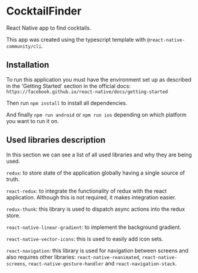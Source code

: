 # CocktailFinder
React Native app to find cocktails.

This app was created using the typescript template with `@react-native-community/cli`. 

## Installation

To run this application you must have the environment set up as described in the 'Getting Started' section in the official docs: `https://facebook.github.io/react-native/docs/getting-started`

Then run `npm install` to install all dependencies.

And finally `npm run android` or `npm run ios` depending on which platform you want to run it on.

## Used libraries description

In this section we can see a list of all used libraries and why they are being used.

`redux`: to store state of the application globally having a single source of truth.

`react-redux`: to integrate the functionality of redux with the react application. Although this is not required, it makes integration easier.

`redux-thunk`: this library is used to dispatch async actions into the redux store.

`react-native-linear-gradient`: to implement the background gradient.

`react-native-vector-icons`: this is used to easily add icon sets.

`react-navigation`: this library is used for navigation between screens and also requires other libraries: `react-native-reanimated`, `react-native-screens`, `react-native-gesture-handler` and `react-navigation-stack`.
